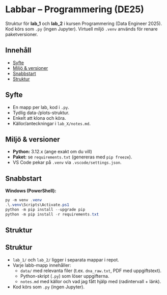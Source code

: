 # Labbar – Programmering (DE25)

Struktur för **lab_1** och **lab_2** i kursen Programmering (Data Engineer 2025).  
Kod körs som `.py` (ingen Jupyter). Virtuell miljö `.venv` används för renare paketversioner.

## Innehåll
- [Syfte](#syfte)
- [Miljö & versioner](#miljö--versioner)
- [Snabbstart](#snabbstart)
- [Struktur](#struktur)

## Syfte
- En mapp per lab, kod i `.py`.
- Tydlig data-/plots-struktur.
- Enkelt att klona och köra.
- Källor/anteckningar i `lab_X/notes.md`.

## Miljö & versioner
- **Python:** 3.12.x (ange exakt om du vill)  
- **Paket:** se `requirements.txt` (genereras med `pip freeze`).  
- VS Code pekar på `.venv` via `.vscode/settings.json`.

## Snabbstart
**Windows (PowerShell):**
```powershell
py -m venv .venv
.\.venv\Scripts\Activate.ps1
python -m pip install --upgrade pip
python -m pip install -r requirements.txt
```

## Struktur
## Struktur
- `lab_1/` och `lab_2/` ligger i separata mappar i repot.
- Varje labb-mapp innehåller:
  - `data/` med relevanta filer (t.ex. `dna_raw.txt`, PDF med uppgiftstext).
  - Python-skript (`.py`) som löser uppgifterna.
  - `notes.md` med källor och vad jag fått hjälp med (radintervall + länk).
- Kod körs som `.py` (ingen Jupyter).
